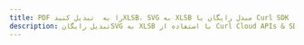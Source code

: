 ---title: PDF را به  تبدیل کنیدXLSB، SVG به XLSB مبدل رایگان یا Curl SDKdescription: تبدیل رایگانSVG به XLSB با استفاده از Curl Cloud APIs & SDK همچنین اسناد PDF را در Cloud ایجاد، ویرایش و رندر کنید.---